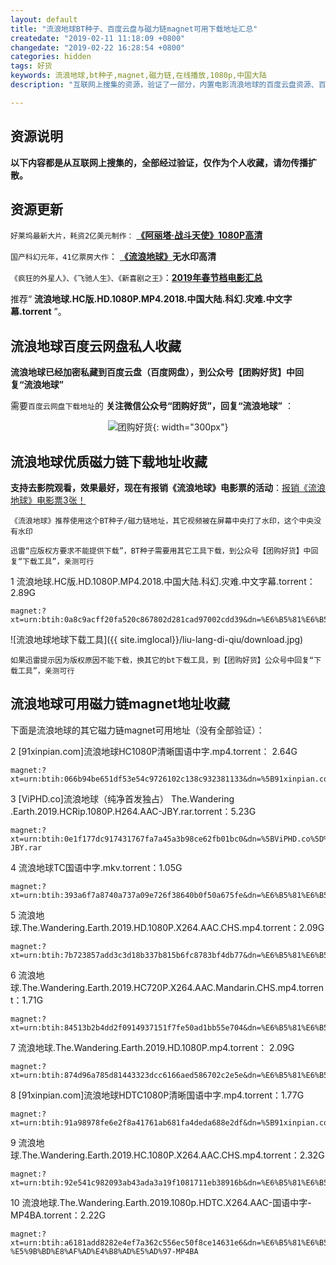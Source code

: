 ```yaml
---
layout: default
title: "流浪地球BT种子、百度云盘与磁力链magnet可用下载地址汇总"
createdate: "2019-02-11 11:18:09 +0800"
changedate: "2019-02-22 16:28:54 +0800"
categories: hidden
tags: 好货
keywords: 流浪地球,bt种子,magnet,磁力链,在线播放,1080p,中国大陆
description: "互联网上搜集的资源，验证了一部分，内置电影流浪地球的百度云盘资源、百度网盘连接、BT种子、磁力链magnet下载地址和下载方法。推荐使用“流浪地球HC1080P清晰国语中字.mp4.torrent”、“流浪地球.The.Wandering.Earth.2019.HD.1080P.X264.AAC.CHS.mp4.torrent”。电影疯狂的外星人、飞驰人生、新喜剧之王也已经下载验证。" 

---
```


## 资源说明

**以下内容都是从互联网上搜集的，全部经过验证，仅作为个人收藏，请勿传播扩散。**

## 资源更新

`好莱坞最新大片，耗资2亿美元制作：` **[《阿丽塔·战斗天使》1080P高清](https://www.lijiaocn.com/hidden/2019/02/22/alita-battle-angel.html)**

`国产科幻元年，41亿票房大作`： **[《流浪地球》](https://www.lijiaocn.com/hidden/2019/02/11/liu-lang-di-qiu-bt-collection.html)无水印高清**

`《疯狂的外星人》、《飞驰人生》、《新喜剧之王》`：**[2019年春节档电影汇总](https://www.lijiaocn.com/hidden/2019/02/15/chun-jie-dang-movie-resource.html)**

推荐“ **流浪地球.HC版.HD.1080P.MP4.2018.中国大陆.科幻.灾难.中文字幕.torrent** ”。

## 流浪地球百度云网盘私人收藏

**流浪地球已经加密私藏到百度云盘（百度网盘），到公众号【团购好货】中回复“流浪地球”**

需要`百度云网盘下载地址`的 **关注微信公众号“团购好货”，回复“流浪地球”** ：

<span style="display:block;text-align:center">![团购好货](https://www.lijiaocn.com/img/ercode/tuan-gou-hao-huo.png){: width="300px"}</span>

## 流浪地球优质磁力链下载地址收藏

**支持去影院观看，效果最好，现在有报销《流浪地球》电影票的活动**：[报销《流浪地球》电影票3张！](https://mp.weixin.qq.com/s/KkEHwwd_iiqXvQAiyAftlw)

`《流浪地球》推荐使用这个BT种子/磁力链地址，其它视频被在屏幕中央打了水印，这个中央没有水印`

`迅雷“应版权方要求不能提供下载”，BT种子需要用其它工具下载，到公众号【团购好货】中回复“下载工具”，亲测可行`

1 流浪地球.HC版.HD.1080P.MP4.2018.中国大陆.科幻.灾难.中文字幕.torrent： 2.89G

	magnet:?xt=urn:btih:0a8c9acff20fa520c867802d281cad97002cdd39&dn=%E6%B5%81%E6%B5%AA%E5%9C%B0%E7%90%83.HC%E7%89%88.HD.1080P.MP4.2018.%E4%B8%AD%E5%9B%BD%E5%A4%A7%E9%99%86.%E7%A7%91%E5%B9%BB.%E7%81%BE%E9%9A%BE.%E4%B8%AD%E6%96%87%E5%AD%97%E5%B9%95

![流浪地球地球下载工具]({{ site.imglocal}}/liu-lang-di-qiu/download.jpg)

`如果迅雷提示因为版权原因不能下载，换其它的bt下载工具，到【团购好货】公众号中回复“下载工具”，亲测可行`

## 流浪地球可用磁力链magnet地址收藏

下面是流浪地球的其它磁力链magnet可用地址（没有全部验证）：

2 [91xinpian.com]流浪地球HC1080P清晰国语中字.mp4.torrent： 2.64G

	magnet:?xt=urn:btih:066b94be651df53e54c9726102c138c932381133&dn=%5B91xinpian.com%5D%E6%B5%81%E6%B5%AA%E5%9C%B0%E7%90%83HC1080P%E6%B8%85%E6%99%B0%E5%9B%BD%E8%AF%AD%E4%B8%AD%E5%AD%97.mp4

3 [ViPHD.co]流浪地球（纯净首发独占） The.Wandering .Earth.2019.HCRip.1080P.H264.AAC-JBY.rar.torrent：5.23G

	magnet:?xt=urn:btih:0e1f177dc917431767fa7a45a3b98ce62fb01bc0&dn=%5BViPHD.co%5D%E6%B5%81%E6%B5%AA%E5%9C%B0%E7%90%83%EF%BC%88%E7%BA%AF%E5%87%80%E9%A6%96%E5%8F%91%E7%8B%AC%E5%8D%A0%EF%BC%89%20The.Wandering%20.Earth.2019.HCRip.1080P.H264.AAC-JBY.rar

4 流浪地球TC国语中字.mkv.torrent：1.05G

	magnet:?xt=urn:btih:393a6f7a8740a737a09e726f38640b0f50a675fe&dn=%E6%B5%81%E6%B5%AA%E5%9C%B0%E7%90%83TC%E5%9B%BD%E8%AF%AD%E4%B8%AD%E5%AD%97.mkv

5 流浪地球.The.Wandering.Earth.2019.HD.1080P.X264.AAC.CHS.mp4.torrent：2.09G

	magnet:?xt=urn:btih:7b723857add3c3d18b337b815b6fc8783bf4db77&dn=%E6%B5%81%E6%B5%AA%E5%9C%B0%E7%90%83.The.Wandering.Earth.2019.HD.1080P.X264.AAC.CHS.mp4

6 流浪地球.The.Wandering.Earth.2019.HC720P.X264.AAC.Mandarin.CHS.mp4.torrent：1.71G

	magnet:?xt=urn:btih:84513b2b4dd2f0914937151f7fe50ad1bb55e704&dn=%E6%B5%81%E6%B5%AA%E5%9C%B0%E7%90%83.The.Wandering.Earth.2019.HC720P.X264.AAC.Mandarin.CHS.mp4

7 流浪地球.The.Wandering.Earth.2019.HD.1080P.mp4.torrent： 2.09G

	magnet:?xt=urn:btih:874d96a785d81443323dcc6166aed586702c2e5e&dn=%E6%B5%81%E6%B5%AA%E5%9C%B0%E7%90%83.The.Wandering.Earth.2019.HD.1080P.%E7%9C%8B%E7%94%B5%E5%BD%B1%E5%85%B3%E6%B3%A8%E5%BE%AE%E4%BF%A1%E5%85%AC%E4%BC%97%E5%8F%B7%3A%E5%8D%A1%E5%85%B6%E5%BD%B1%E8%A7%86%E6%8E%A7..mp4

8 [91xinpian.com]流浪地球HDTC1080P清晰国语中字.mp4.torrent：1.77G 

	magnet:?xt=urn:btih:91a98978fe6e2f8a41761ab681fa4deda688e2df&dn=%5B91xinpian.com%5D%E6%B5%81%E6%B5%AA%E5%9C%B0%E7%90%83HDTC1080P%E6%B8%85%E6%99%B0%E5%9B%BD%E8%AF%AD%E4%B8%AD%E5%AD%97.mp4

9 流浪地球.The.Wandering.Earth.2019.HC.1080P.X264.AAC.CHS.mp4.torrent：2.32G

	magnet:?xt=urn:btih:92e541c982093ab43ada3a19f1081711eb38916b&dn=%E6%B5%81%E6%B5%AA%E5%9C%B0%E7%90%83.The.Wandering.Earth.2019.HC.1080P.X264.AAC.CHS.mp4

10 流浪地球.The.Wandering.Earth.2019.1080p.HDTC.X264.AAC-国语中字-MP4BA.torrent：2.22G

	magnet:?xt=urn:btih:a6181add8282e4ef7a362c556ec50f8ce14631e6&dn=%E6%B5%81%E6%B5%AA%E5%9C%B0%E7%90%83.The.Wandering.Earth.2019.1080p.HDTC.X264.AAC-%E5%9B%BD%E8%AF%AD%E4%B8%AD%E5%AD%97-MP4BA
